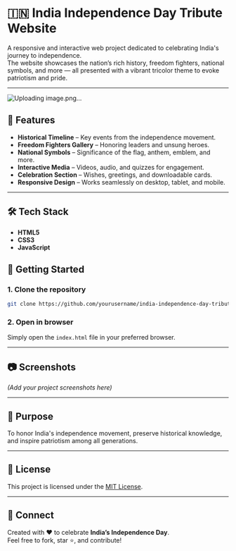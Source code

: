 # 🇮🇳 India Independence Day Tribute Website

A responsive and interactive web project dedicated to celebrating India's journey to independence.  
The website showcases the nation’s rich history, freedom fighters, national symbols, and more — all presented with a vibrant tricolor theme to evoke patriotism and pride.

---
![Uploading image.png…]()

## 📜 Features
- **Historical Timeline** – Key events from the independence movement.
- **Freedom Fighters Gallery** – Honoring leaders and unsung heroes.
- **National Symbols** – Significance of the flag, anthem, emblem, and more.
- **Interactive Media** – Videos, audio, and quizzes for engagement.
- **Celebration Section** – Wishes, greetings, and downloadable cards.
- **Responsive Design** – Works seamlessly on desktop, tablet, and mobile.

---

## 🛠️ Tech Stack
- **HTML5**
- **CSS3**
- **JavaScript**


## 🚀 Getting Started

### 1. Clone the repository
```bash
git clone https://github.com/yourusername/india-independence-day-tribute.git
```

### 2. Open in browser
Simply open the `index.html` file in your preferred browser.

---

## 📷 Screenshots
*(Add your project screenshots here)*

---

## 🎯 Purpose
To honor India's independence movement, preserve historical knowledge, and inspire patriotism among all generations.

---

## 📜 License
This project is licensed under the [MIT License](LICENSE).

---

## 💌 Connect
Created with ❤️ to celebrate **India’s Independence Day**.  
Feel free to fork, star ⭐, and contribute!
